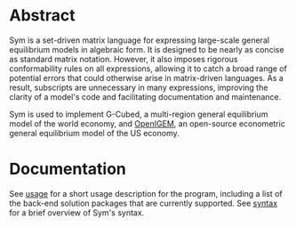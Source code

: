 # Abstract

Sym is a set-driven matrix language for expressing large-scale general 
equilibrium models in algebraic form. It is designed to be nearly as 
concise as standard matrix notation. However, it also imposes rigorous 
conformability rules on all expressions, allowing it to catch a broad 
range of potential errors that could otherwise arise in matrix-driven 
languages. As a result, subscripts are unnecessary in many expressions, 
improving the clarity of a model's code and facilitating documentation 
and maintenance. 

Sym is used to implement G-Cubed, a multi-region general equilibrium model 
of the world economy, and [OpenIGEM](https://github.com/pjwilcoxen/openigem), 
an open-source econometric general equilibrium model of the US economy.

# Documentation

See [usage](usage.md) for a short usage description for the program, 
including a list of the back-end solution packages that are currently 
supported. See [syntax](syntax.md) for a brief overview of Sym's 
syntax.

